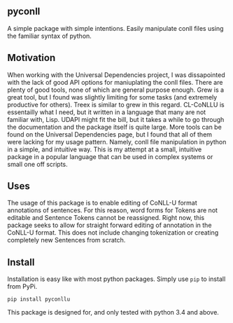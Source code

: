 ## pyconll

A simple package with simple intentions. Easily manipulate conll files using the familiar syntax of python.


## Motivation

When working with the Universal Dependencies project, I was dissapointed with the lack of good API options for maniuplating the conll files. There are plenty of good tools, none of which are general purpose enough. Grew is a great tool, but I found was slightly limiting for some tasks (and extremely productive for others). Treex is similar to grew in this regard. CL-CoNLLU is essentailly what I need, but it written in a language that many are not familiar with, Lisp. UDAPI might fit the bill, but it takes a while to go through the documentation and the package itself is quite large. More tools can be found on the Universal Dependencies page, but I found that all of them were lacking for my usage pattern. Namely, conll file manipulation in python in a simple, and intuitive way. This is my attempt at a small, intuitive package in a popular language that can be used in complex systems or small one off scripts.


## Uses

The usage of this package is to enable editing of CoNLL-U format annotations of sentences. For this reason, word forms for Tokens are not editable and Sentence Tokens cannot be reassigned. Right now, this package seeks to allow for straight forward editing of annotation in the CoNLL-U format. This does not include changing tokenization or creating completely new Sentences from scratch.


## Install

Installation is easy like with most python packages. Simply use `pip` to install from PyPi.

```
pip install pyconllu
```

This package is designed for, and only tested with python 3.4 and above.
